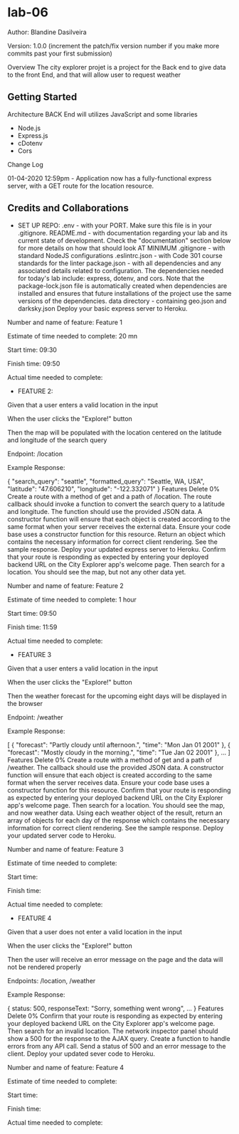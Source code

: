 # lab-06

Author: Blandine Dasilveira

Version: 1.0.0 (increment the patch/fix version number if you make more commits past your first submission)

 Overview
The city explorer projet is a project for the Back end to give data to the front End, and that will allow user to request weather

## Getting Started
<!-- What are the steps that a user must take in order to build this app on their own machine and get it running? -->

Architecture
BACK End will utilizes JavaScript and some libraries
- Node.js
- Express.js
- cDotenv
- Cors

Change Log

01-04-2020 12:59pm - Application now has a fully-functional express server, with a GET route for the location resource.

## Credits and Collaborations
<!-- Give credit (and a link) to other people or resources that helped you build this application. -->


- SET UP REPO:
.env - with your PORT. Make sure this file is in your .gitignore.
README.md - with documentation regarding your lab and its current state of development. Check the "documentation" section below for more details on how that should look AT MINIMUM
.gitignore - with standard NodeJS configurations
.eslintrc.json - with Code 301 course standards for the linter
package.json - with all dependencies and any associated details related to configuration. The dependencies needed for today's lab include: express, dotenv, and cors.
Note that the package-lock.json file is automatically created when dependencies are installed and ensures that future installations of the project use the same versions of the dependencies.
data directory - containing geo.json and darksky.json
Deploy your basic express server to Heroku.

Number and name of feature: Feature 1

Estimate of time needed to complete: 20 mn

Start time: 09:30

Finish time: 09:50

Actual time needed to complete: 

- FEATURE 2:

Given that a user enters a valid location in the input

When the user clicks the "Explore!" button

Then the map will be populated with the location centered on the latitude and longitude of the search query

Endpoint:
/location

Example Response:

{
  "search_query": "seattle",
  "formatted_query": "Seattle, WA, USA",
  "latitude": "47.606210",
  "longitude": "-122.332071"
}
Features
Delete
0%
Create a route with a method of get and a path of /location. The route callback should invoke a function to convert the search query to a latitude and longitude. The function should use the provided JSON data.
A constructor function will ensure that each object is created according to the same format when your server receives the external data. Ensure your code base uses a constructor function for this resource.
Return an object which contains the necessary information for correct client rendering. See the sample response.
Deploy your updated express server to Heroku.
Confirm that your route is responding as expected by entering your deployed backend URL on the City Explorer app's welcome page. Then search for a location. You should see the map, but not any other data yet.

Number and name of feature: Feature 2

Estimate of time needed to complete: 1 hour

Start time: 09:50

Finish time: 11:59

Actual time needed to complete: 

- FEATURE 3

Given that a user enters a valid location in the input

When the user clicks the "Explore!" button

Then the weather forecast for the upcoming eight days will be displayed in the browser

Endpoint:
/weather

Example Response:

[
  {
    "forecast": "Partly cloudy until afternoon.",
    "time": "Mon Jan 01 2001"
  },
  {
    "forecast": "Mostly cloudy in the morning.",
    "time": "Tue Jan 02 2001"
  },
  ...
]
Features
Delete
0%
Create a route with a method of get and a path of /weather. The callback should use the provided JSON data.
A constructor function will ensure that each object is created according to the same format when the server receives data. Ensure your code base uses a constructor function for this resource.
Confirm that your route is responding as expected by entering your deployed backend URL on the City Explorer app's welcome page. Then search for a location. You should see the map, and now weather data.
Using each weather object of the result, return an array of objects for each day of the response which contains the necessary information for correct client rendering. See the sample response.
Deploy your updated server code to Heroku.

Number and name of feature: Feature 3

Estimate of time needed to complete: 

Start time: 

Finish time: 

Actual time needed to complete: 


- FEATURE 4

Given that a user does not enter a valid location in the input

When the user clicks the "Explore!" button

Then the user will receive an error message on the page and the data will not be rendered properly

Endpoints:
/location, /weather

Example Response:

{
  status: 500,
  responseText: "Sorry, something went wrong",
  ...
}
Features
Delete
0%
Confirm that your route is responding as expected by entering your deployed backend URL on the City Explorer app's welcome page. Then search for an invalid location. The network inspector panel should show a 500 for the response to the AJAX query.
Create a function to handle errors from any API call.
Send a status of 500 and an error message to the client.
Deploy your updated sever code to Heroku.



Number and name of feature: Feature 4

Estimate of time needed to complete: 

Start time: 

Finish time: 

Actual time needed to complete: 

